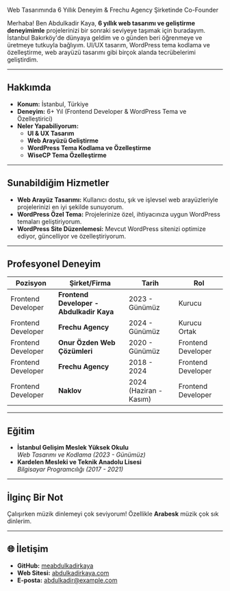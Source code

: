 Web Tasarımında 6 Yıllık Deneyim & Frechu Agency Şirketinde Co-Founder

Merhaba! Ben Abdulkadir Kaya, **6 yıllık web tasarımı ve geliştirme deneyimimle** projelerinizi bir sonraki seviyeye taşımak için buradayım. İstanbul Bakırköy'de dünyaya geldim ve o günden beri öğrenmeye ve üretmeye tutkuyla bağlıyım. UI/UX tasarım, WordPress tema kodlama ve özelleştirme, web arayüzü tasarımı gibi birçok alanda tecrübelerimi geliştirdim.

---

## Hakkımda
- **Konum:** İstanbul, Türkiye  
- **Deneyim:** 6+ Yıl (Frontend Developer & WordPress Tema ve Özelleştirici)  
- **Neler Yapabiliyorum:**  
  - **UI & UX Tasarım**  
  - **Web Arayüzü Geliştirme**  
  - **WordPress Tema Kodlama ve Özelleştirme**  
  - **WiseCP Tema Özelleştirme**  

---

## Sunabildiğim Hizmetler
- **Web Arayüz Tasarımı:** Kullanıcı dostu, şık ve işlevsel web arayüzleriyle projelerinizi en iyi şekilde sunuyorum.
- **WordPress Özel Tema:** Projelerinize özel, ihtiyacınıza uygun WordPress temaları geliştiriyorum.
- **WordPress Site Düzenlemesi:** Mevcut WordPress sitenizi optimize ediyor, güncelliyor ve özelleştiriyorum.

---

## Profesyonel Deneyim
| Pozisyon                             | Şirket/Firma               | Tarih          | Rol              |
|--------------------------------------|----------------------------|----------------|------------------|
| Frontend Developer                   | **Frontend Developer - Abdulkadir Kaya**        | 2023 - Günümüz | Kurucu           |
| Frontend Developer                   | **Frechu Agency**          | 2024 - Günümüz | Kurucu Ortak     |
| Frontend Developer                   | **Onur Özden Web Çözümleri** | 2020 - Günümüz | Frontend Developer |
| Frontend Developer                   | **Frechu Agency**          | 2018 - 2024    | Frontend Developer |
| Frontend Developer                   | **Naklov**                 | 2024 (Haziran - Kasım) | Frontend Developer |

---

## Eğitim
- **İstanbul Gelişim Meslek Yüksek Okulu**  
  *Web Tasarımı ve Kodlama (2023 - Günümüz)*  
- **Kardelen Mesleki ve Teknik Anadolu Lisesi**  
  *Bilgisayar Programcılığı (2017 - 2021)*  

---

## İlginç Bir Not
Çalışırken müzik dinlemeyi çok seviyorum! Özellikle **Arabesk** müzik çok sık dinlerim.

---

## 🌐 İletişim
- **GitHub:** [meabdulkadirkaya](https://github.com/meabdulkadirkaya)  
- **Web Sitesi:** [abdulkadirkaya.com](#)  
- **E-posta:** [abdulkadir@example.com](mailto:info@abdulkadirkaya.com)  

